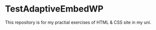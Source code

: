 # TestAdaptiveEmbedWP
This repository is for my practial exercises of HTML &amp; CSS site in my uni.
